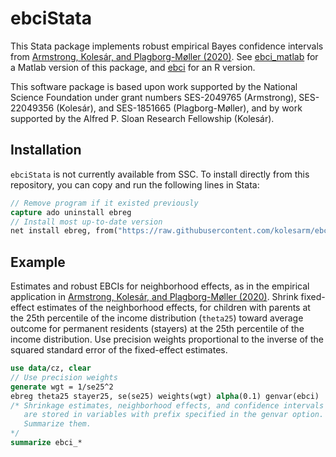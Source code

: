 # ebciStata

This Stata package implements robust empirical Bayes confidence intervals from
[Armstrong, Kolesár, and Plagborg-Møller
(2020)](https://arxiv.org/abs/2004.03448). See
[ebci_matlab](https://github.com/mikkelpm/ebci_matlab) for a Matlab version of
this package, and [ebci](https://github.com/kolesarm/ebci) for an R version.

This software package is based upon work supported by the National Science
Foundation under grant numbers SES-2049765 (Armstrong), SES-22049356 (Kolesár),
and SES-1851665 (Plagborg-Møller), and by work supported by the Alfred P. Sloan
Research Fellowship (Kolesár).

## Installation

`ebciStata` is not currently available from SSC. To install directly from this
repository, you can copy and run the following lines in Stata:
```stata
// Remove program if it existed previously
capture ado uninstall ebreg
// Install most up-to-date version
net install ebreg, from("https://raw.githubusercontent.com/kolesarm/ebciStata/master")
```

## Example

Estimates and robust EBCIs for neighborhood effects, as in the empirical
application in [Armstrong, Kolesár, and Plagborg-Møller
(2020)](https://arxiv.org/abs/2004.03448). Shrink fixed-effect estimates of the
neighborhood effects, for children with parents at the 25th percentile of the
income distribution (`theta25`) toward average outcome for permanent residents
(stayers) at the 25th percentile of the income distribution. Use precision
weights proportional to the inverse of the squared standard error of the
fixed-effect estimates.

```stata
use data/cz, clear
// Use precision weights
generate wgt = 1/se25^2
ebreg theta25 stayer25, se(se25) weights(wgt) alpha(0.1) genvar(ebci)
/* Shrinkage estimates, neighborhood effects, and confidence intervals
   are stored in variables with prefix specified in the genvar option.
   Summarize them.
*/
summarize ebci_*
```
